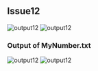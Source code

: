 ## Issue12
![output12](https://github.com/STIW3054-A192/stiw3054-issues-LimWenLiang/blob/master/images/issue12_1.png)
![output12](https://github.com/STIW3054-A192/stiw3054-issues-LimWenLiang/blob/master/images/issue12_2.PNG)
</br>

### Output of MyNumber.txt
![output12](https://github.com/STIW3054-A192/stiw3054-issues-LimWenLiang/blob/master/images/issue12_MyNumber.txt_1.PNG)
![output12](https://github.com/STIW3054-A192/stiw3054-issues-LimWenLiang/blob/master/images/issue12_MyNumber.txt_2.PNG)
